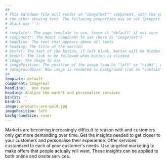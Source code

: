 ```yaml
---
##
# This markdown file will render an "imageText"" component, with two columns: one column showing an image and
# the other showing text. The following properties may be set (properties with * are required, to leave a property
# blank use ''):
#
# template*: The page template to use, leave it "default" if not sure
# component*: The React component to use (here is "imageText")
# headline: The text that appears above all texts
# heading: The title of the section
# btnTxt: The text of the button, if left blank, button will be hidden
# btnUrl: The link to be followed when button is clicked
# image: The image to use
# imagePosition: The position of the image (can be "left" or "right", default is "left")
# backgroundSize: How image is rendered as background (can be "contain" or "cover", default is "cover")
##
template: default
component: imageText
headline: _ Use case
heading: Analyse the market and personalise services
btnTxt: ''
btnUrl: ''
image: products-are-paid.jpg
imagePosition: left
backgroundSize: cover
---
```


Markets are becoming increasingly difficult to reason with and customers only get more demanding over time.
Get the insights needed to get closer to your customers and personalise their experience.
Offer services customized to each of your customer's needs.
Use targeted marketing to make offers that people actually will want.
These insights can be applied to both online and onsite services.